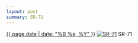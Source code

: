 ```yaml
---
layout: post
summary: SR-71
---
```


<p>
  <time><a href="/57">{{ page.date | date: "%B %e, %Y" }}</a></time>
  <a href="/57"><img src="{{ site.assets_url }}/57-640.jpg" srcset="{{ site.assets_url }}/57-1280.jpg 1280w, {{ site.assets_url }}/57-960.jpg 960w, {{ site.assets_url }}/57-640.jpg 640w, {{ site.assets_url }}/57-320.jpg 320w" sizes="(min-width: 700px) 50vw, calc(100vw - 2rem)" alt="SR-71" /></a>
  <span>SR-71</span>
</p>
